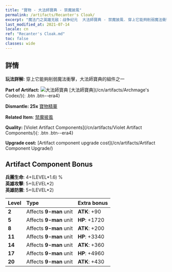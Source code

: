 ```yaml
---
title: "寶物 - 大法師寶典 - 禁魔披風"
permalink: /artifacts/Recanter's Cloak/
excerpt: "魔法门之英雄无敌：战争纪元  大法師寶典 - 禁魔披風. 穿上它能夠削弱魔法衝擊，大法師寶典的組件之一"
last_modified_at: 2021-07-14
locale: cn
ref: "Recanter's Cloak.md"
toc: false
classes: wide
---
```




## 詳情

 **玩法詳解:** 穿上它能夠削弱魔法衝擊，大法師寶典的組件之一

 **Part of Artifact:** ![大法師寶典](/images/t/icon_artifact_34.png) [大法師寶典](/cn/artifacts/Archmage's Codex/){: .btn .btn--era4}

 **Dismantle: 25x** [寶物精華](/cn/Items/con_905/)

 **Related Item**: [禁魔披風](/cn/Items/art_137/)

 **Quality:** [Violet Artifact Components](/cn/artifacts/Violet Artifact Components/){: .btn .btn--era4}

 **Upgrade cost:** [Artifact component upgrade cost](/cn/artifacts/Artifact Component Upgrade/)

## Artifact Component Bonus

  **兵團生命**: 4+(LEVEL\*1.6) %<br/>**英雄攻擊**: 5+(LEVEL\*2)<br/>**英雄防禦**: 5+(LEVEL\*2)

  |  Level  | Type |    Extra bonus  | 
  |:--------|:-----|:----------------| 
  | **2** | Affects **9-man** unit | **ATK**: +90 | 
  | **5** | Affects **9-man** unit | **HP**: +1720 | 
  | **8** | Affects **9-man** unit | **ATK**: +200 | 
  | **11** | Affects **9-man** unit | **HP**: +3340 | 
  | **14** | Affects **9-man** unit | **ATK**: +360 | 
  | **17** | Affects **9-man** unit | **HP**: +4960 | 
  | **20** | Affects **9-man** unit | **ATK**: +430 | 
